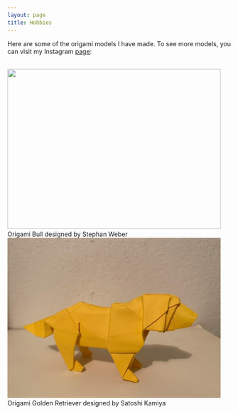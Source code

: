 ```yaml
---
layout: page
title: Hobbies
---
```


<p>Here are some of the origami models I have made. To see more models, you can visit my Instagram <a href="https://www.instagram.com/erics_origami/">page</a>:</p>
<br>
<img src="https://drive.google.com/drive/u/0/my-drive/bull.png" width="480" height="360" alt="">
<br>Origami Bull designed by Stephan Weber

<br>
<img src="assets/dog.png" width="480" height="360" alt="">
<br> Origami Golden Retriever designed by Satoshi Kamiya

